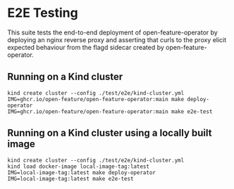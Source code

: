 # E2E Testing

This suite tests the end-to-end deployment of open-feature-operator by deploying an nginx reverse proxy and asserting that curls to the proxy elicit expected behaviour from the flagd sidecar created by open-feature-operator.

## Running on a Kind cluster

```shell
kind create cluster --config ./test/e2e/kind-cluster.yml
IMG=ghcr.io/open-feature/open-feature-operator:main make deploy-operator
IMG=ghcr.io/open-feature/open-feature-operator:main make e2e-test
```

## Running on a Kind cluster using a locally built image

```shell
kind create cluster --config ./test/e2e/kind-cluster.yml
kind load docker-image local-image-tag:latest
IMG=local-image-tag:latest make deploy-operator
IMG=local-image-tag:latest make e2e-test
```

